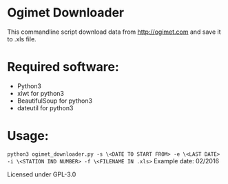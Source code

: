 # Ogimet Downloader
This commandline script download data from http://ogimet.com and save it to .xls file. 
# Required software:

- Python3
- xlwt for python3
- BeautifulSoup for python3
- dateutil for python3

# Usage:

`python3 ogimet_downloader.py -s \<DATE TO START FROM> -e \<LAST DATE> -i \<STATION IND NUMBER> -f \<FILENAME IN .xls>`
Example date: 02/2016

Licensed under GPL-3.0
